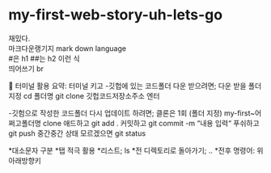 # my-first-web-story-uh-lets-go
재밌다.<br>
마크다운랭기지 mark down language<br>
#은 h1 ##는 h2 이런 식<br>
띄어쓰기 br<br>

🦢 터미널 활용 요약: 터미널 키고
-깃헙에 있는 코드폴더 다운 받으려면;
다운 받을 폴더 지정 cd 폴더명
git clone 깃헙코드저장소주소 엔터

-깃험으로 작성한 코드폴더 다시 업데이트 하려면;
클론은 1회 (폴더 지정) my-first~어쩌고폴더명 clone
애드하고 git add .
커밋하고 git commit -m “내용 입력“
푸쉬하고 git push
중간중간 상태 모르겠으면 git status

*대소문자 구분
*탭 적극 활용
*리스트; ls
*전 디렉토리로 돌아가기; ..
*전후 명령어: 위아래방향키